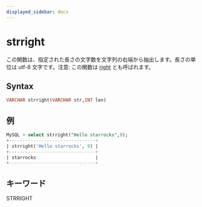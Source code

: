 ```yaml
---
displayed_sidebar: docs
---
```


# strright

この関数は、指定された長さの文字数を文字列の右端から抽出します。長さの単位は utf-8 文字です。注意: この関数は [right](right.md) とも呼ばれます。

## Syntax

```SQL
VARCHAR strright(VARCHAR str,INT len)
```

## 例

```SQL
MySQL > select strright("Hello starrocks",9);
+--------------------------------+
| strright('Hello starrocks', 9) |
+--------------------------------+
| starrocks                      |
+--------------------------------+
```

## キーワード

STRRIGHT
